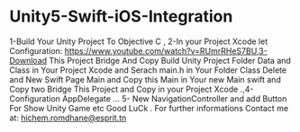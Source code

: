 # Unity5-Swift-iOS-Integration
1-Build Your Unity Project To Objective C , 2-In your Project Xcode let Configuration: https://www.youtube.com/watch?v=RUmrRHeS7BU,3-Download This Project Bridge And Copy Build Unity Project Folder Data and Class in Your Project Xcode and Serach main.h in Your Folder Class Delete and New Swift Page Main and Copy this Main in Your new Main swift and Copy two Bridge This Project and Copy in your Project Xcode .,4- Configuration AppDelegate ... 5- New NavigationController and add Button For Show Unity Game etc Good LuCk . For further informations Contact me at: hichem.romdhane@esprit.tn 
